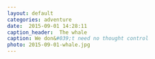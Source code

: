 ```yaml
---
layout: default
categories: adventure
date:  2015-09-01 14:28:11 
caption_header:  The whale
caption: We don&#039;t need no thought control
photo: 2015-09-01-whale.jpg
---
```


